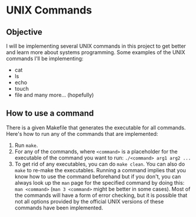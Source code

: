 # UNIX Commands
## Objective
I will be implementing several UNIX commands in this project to get better and learn more about systems programming.
Some examples of the UNIX commands I'll be implementing:
- cat
- ls
- echo
- touch
- file
and many more... (hopefully)

## How to use a command
There is a given Makefile that generates the executable for all commands. Here's how to run any of the commands that are implemented:
1. Run `make`.
2. For any of the commands, where `<command>` is a placeholder for the executable of the command you want to run: `./<command> arg1 arg2 ...`
3. To get rid of any executables, you can do `make clean`. You can also do `make` to re-make the executables.
Running a command implies that you know how to use the command beforehand but if you don't, you can always look up the `man` page for the specified command by doing this: `man <command>` (`man 3 <command>` might be better in some cases).
Most of the commands will have a form of error checking, but it is possible that not all options provided by the official UNIX versions of these commands have been implemented.
